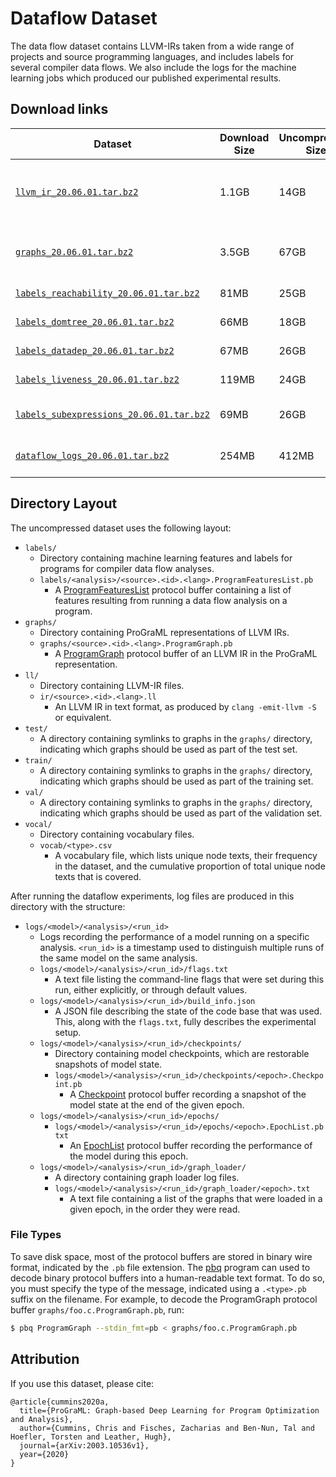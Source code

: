 # Dataflow Dataset

The data flow dataset contains LLVM-IRs taken from a wide range of
projects and source programming languages, and includes labels for
several compiler data flows. We also include the logs for the machine
learning jobs which produced our published experimental results.


## Download links

| Dataset  | Download Size | Uncompressed Size | Description |
| ------------- | ------------- | ------------- | ------------- |
| [`llvm_ir_20.06.01.tar.bz2`](https://www.dropbox.com/s/cw25t4cls6otel5/llvm_ir_20.06.01.tar.bz2)  |  1.1GB  |  14GB  | 469,086 real-world LLVM-IR files taken from a variety of C, C++, Swift, Fortran, and OpenCL projects.  |
| [`graphs_20.06.01.tar.bz2`](https://www.dropbox.com/s/f7j2qbo6hobckqy/graphs_20.06.01.tar.bz2)  |  3.5GB  |  67GB  |  ProGraML graphs for the above LLVM-IRs, divided into 3:1:1 training, validation, and test splits. |
| [`labels_reachability_20.06.01.tar.bz2`](https://www.dropbox.com/s/ha0lp343an336fp/labels_reachability_20.06.01.tar.bz2)  |  81MB  |  25GB  |  Reachability analysis labels for the graphs.  |
| [`labels_domtree_20.06.01.tar.bz2`](https://www.dropbox.com/s/cl4kuak4kds9yuc/labels_domtree_20.06.01.tar.bz2)  |  66MB  |  18GB  |  Dominator analysis labels for the graphs.  |
| [`labels_datadep_20.06.01.tar.bz2`](https://www.dropbox.com/s/yxqzmp4vvzycxje/labels_datadep_20.06.01.tar.bz2)  |  67MB  |  26GB  |  Data dependency analysis labels for the graphs.  |
| [`labels_liveness_20.06.01.tar.bz2`](https://www.dropbox.com/s/qvhekvovx6n1ino/labels_liveness_20.06.01.tar.bz2)  |  119MB  |  24GB  |  Live-out variable analysis labels for the graphs.  |
| [`labels_subexpressions_20.06.01.tar.bz2`](https://www.dropbox.com/s/a8tkugnu6mq64kq/labels_subexpressions_20.06.01.tar.bz2)  |  69MB  |  26GB  |  Common subexpression analysis labels for the graphs.  |
| [`dataflow_logs_20.06.01.tar.bz2`](https://www.dropbox.com/s/o3qopbyhf2p5pf2/dataflow_logs_20.06.01.tar.bz2)  |  254MB  |  412MB  |  Configs, logs, and trained models for ProGraML/inst2vec/CDFG.  |


## Directory Layout

The uncompressed dataset uses the following layout:

* `labels/`
    * Directory containing machine learning features and labels for
      programs for compiler data flow analyses.
    * `labels/<analysis>/<source>.<id>.<lang>.ProgramFeaturesList.pb`
        * A
          [ProgramFeaturesList](/programl/proto/program_graph_features.proto)
          protocol buffer containing a list of features resulting from
          running a data flow analysis on a program.
* `graphs/`
    * Directory containing ProGraML representations of LLVM IRs.
    * `graphs/<source>.<id>.<lang>.ProgramGraph.pb`
        * A [ProgramGraph](/programl/proto/program_graph.proto)
          protocol buffer of an LLVM IR in the ProGraML
          representation.
* `ll/`
    * Directory containing LLVM-IR files.
    * `ir/<source>.<id>.<lang>.ll`
        * An LLVM IR in text format, as produced by `clang -emit-llvm
          -S` or equivalent.
* `test/`
    * A directory containing symlinks to graphs in the `graphs/`
      directory, indicating which graphs should be used as part of the
      test set.
* `train/`
    * A directory containing symlinks to graphs in the `graphs/`
      directory, indicating which graphs should be used as part of the
      training set.
* `val/`
    * A directory containing symlinks to graphs in the `graphs/`
      directory, indicating which graphs should be used as part of the
      validation set.
* `vocal/`
    * Directory containing vocabulary files.
    * `vocab/<type>.csv`
      * A vocabulary file, which lists unique node texts, their
        frequency in the dataset, and the cumulative proportion of
        total unique node texts that is covered.


After running the dataflow experiments, log files are produced in this
directory with the structure:

* `logs/<model>/<analysis>/<run_id>`
    * Logs recording the performance of a model running on a specific
      analysis. `<run_id>` is a timestamp used to distinguish multiple
      runs of the same model on the same analysis.
    * `logs/<model>/<analysis>/<run_id>/flags.txt`
        * A text file listing the command-line flags that were set
          during this run, either explicitly, or through default
          values.
    * `logs/<model>/<analysis>/<run_id>/build_info.json`
        * A JSON file describing the state of the code base that was
          used. This, along with the `flags.txt`, fully describes the
          experimental setup.
    * `logs/<model>/<analysis>/<run_id>/checkpoints/`
        * Directory containing model checkpoints, which are restorable
          snapshots of model state.
        * `logs/<model>/<analysis>/<run_id>/checkpoints/<epoch>.Checkpoint.pb`
            * A [Checkpoint](/programl/proto/checkpoint.proto)
              protocol buffer recording a snapshot of the model state
              at the end of the given epoch.
    * `logs/<model>/<analysis>/<run_id>/epochs/`
        * `logs/<model>/<analysis>/<run_id>/epochs/<epoch>.EpochList.pbtxt`
            * An [EpochList](/programl/proto/epoch.proto) protocol
              buffer recording the performance of the model during
              this epoch.
    * `logs/<model>/<analysis>/<run_id>/graph_loader/`
        * A directory containing graph loader log files.
        * `logs/<model>/<analysis>/<run_id>/graph_loader/<epoch>.txt`
            * A text file containing a list of the graphs that were
              loaded in a given epoch, in the order they were read.


### File Types

To save disk space, most of the protocol buffers are stored in binary
wire format, indicated by the `.pb` file extension. The
[pbq](cmd/pbq.txt) program can used to decode binary protocol buffers
into a human-readable text format. To do so, you must specify the type
of the message, indicated using a `.<type>.pb` suffix on the
filename. For example, to decode the ProgramGraph protocol buffer
`graphs/foo.c.ProgramGraph.pb`, run:

```sh
$ pbq ProgramGraph --stdin_fmt=pb < graphs/foo.c.ProgramGraph.pb
```


## Attribution

If you use this dataset, please cite:

```
@article{cummins2020a,
  title={ProGraML: Graph-based Deep Learning for Program Optimization and Analysis},
  author={Cummins, Chris and Fisches, Zacharias and Ben-Nun, Tal and Hoefler, Torsten and Leather, Hugh},
  journal={arXiv:2003.10536v1},
  year={2020}
}
```
